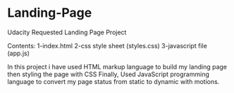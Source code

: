 # Landing-Page
Udacity Requested Landing Page Project

Contents:
1-index.html
2-css style sheet (styles.css)
3-javascript file (app.js)

In this project i have used HTML markup language to build my landing page then styling the page with CSS
Finally, Used JavaScript programming language to convert my page status from static to dynamic with motions.
